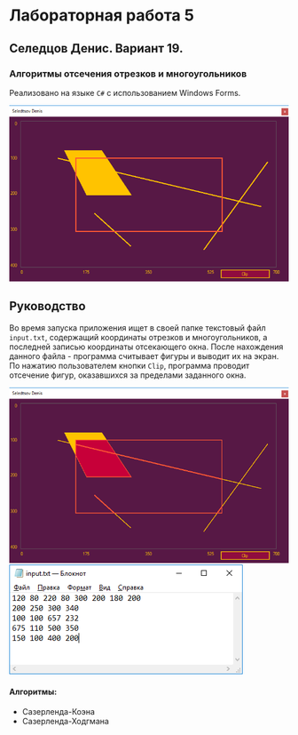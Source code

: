 # Лабораторная работа 5
## Селедцов Денис. Вариант 19.
### Алгоритмы отсечения отрезков и многоугольников

Реализовано на языке `C#` с использованием Windows Forms.

![Screenshot 1](Screenshot_1_1.png)

## Руководство

Во время запуска приложения ищет в своей папке текстовый файл `input.txt`, содержащий координаты отрезков и многоугольников, а
последней записью координаты отсекающего окна. После нахождения данного файла - программа считывает фигуры и выводит их на экран.
По нажатию пользователем кнопки `Clip`, программа проводит отсечение фигур, оказавшихся за пределами заданного окна.

![Screenshot 2](Screenshot_2_2.png)
![Screenshot 3](Screenshot_3.png)

#### Алгоритмы:
- Сазерленда-Коэна
- Сазерленда-Ходгмана
